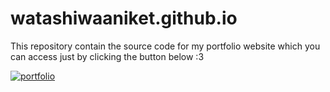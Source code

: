 # watashiwaaniket.github.io
This repository contain the source code for my portfolio website which you can access just by clicking the button below :3

[![portfolio](https://img.shields.io/badge/my_portfolio-000?style=for-the-badge&logo=ko-fi&logoColor=white)](https://watashiwaaniket.github.io)
